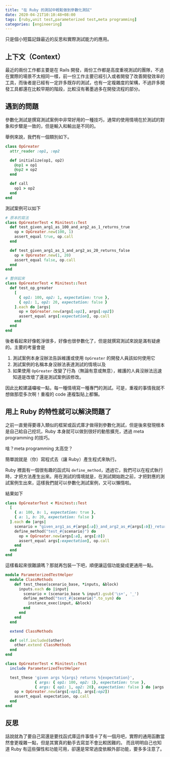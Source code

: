 ```yaml
---
title: "在 Ruby 的測試中輕鬆做到參數化測試"
date: 2020-04-21T10:10:48+08:00
tags: [ruby,unit test,parameterized test,meta programming]
categories: [engineering]
---
```


只是個小短篇記錄最近的反思和實際測試能力的應用。

## 上下文（Context）

最近的兩份工作都主要是在 Rails 開發，兩份工作都是高度重視測試的團隊，不過在實際的場景不太相同一樣，前一份工作主要已經引入或者開發了改善開發效率的工具，而後者是已經有一定許多既存的測試，也有一定複雜度的架構，不過許多開發工具都還在比較早期的階段，比較沒有著墨過多在開發流程的部分。

## 遇到的問題

參數化測試是撰寫測試案例中非常好用的一種技巧，通常的使用情境在於測試的對象和步驟是一致的，但是輸入和輸出是不同的。

舉例來說，我們有一個類別如下。

```ruby
class OpGreater
  attr_reader :op1, :op2

  def initialize(op1, op2)
    @op1 = op1
    @op2 = op2
  end

  def call
    op1 > op2
  end
end
```

測試案例可以如下

```ruby
# 原本的寫法
class OpGreaterTest < Minitest::Test
  def test_given_arg1_as_100_and_arg2_as_1_returns_true
    op = OpGreater.new(100, 1)
    assert_equal true, op.call
  end

  def test_given_arg1_as_1_and_arg2_as_20_returns_false
    op = OpGreater.new(1, 20)
    assert_equal false, op.call
  end
end

# 整併起來
class OpGreaterTest < Minitest::Test
  def test_op_greater
    [
      { op1: 100, op2: 1, expectation: true },
      { op1: 1, op2: 20, expectation: false }
    ].each do |args|
      op = OpGreater.new(args[:op1], args[:op2])
      assert_equal args[:expectation], op.call
    end
  end
end
```

後者看起來好像乾淨很多，好像也很參數化了，但是就撰寫測試來說是滿有疑慮的。主要的考量會是

1. 測試案例本身沒辦法告訴維護或使用 `OpGreater` 的開發人員該如何使用它
2. 測試案例的名稱本身沒辦法表達測試的情境以及
3. 如果使用 `OpGreater` 改變了行為（無論有意或無意），維護的人員沒辦法迅速知道是改壞了還是測試案例該修改。

因此比較建議囉唆一點，每一種情境寫一種專門的測試。可是，重複的事情我就不想做那麼多次啊！重複的 code 連複製貼上都懶。

## 用上 Ruby 的特性就可以解決問題了

之前一直覺得要導入類似的框架或函式庫才做得到參數化測試，但是後來發現根本是自己給自己挖坑，Ruby 本身就可以做到很好的動態擴充，透過 meta programming 的技巧。

啥？meta programming 太高空？

簡單說就是（你）寫程式去（讓 Ruby）產生程式來執行。

Ruby 裡面有一個很有趣的函式叫 `define_method`，透過它，我們可以在程式執行時，才把方法產生出來。用在測試的情境就是，在測試開始跑之前，才把對應的測試案例生出來，這樣我們就可以參數化測試案例，又可以懶惰啦。

結果如下

```ruby
class OpGreaterTest < Minitest::Test
  [
    { a: 100, b: 1, expectation: true },
    { a: 1, b: 20, expectation: false }
  ].each do |args|
    scenario = "given_arg1_as_#{args[:a]}_and_arg2_as_#{args[:b]}_returns_#{args[:expectation]}"
    define_method("test_#{scenario}") do
      op = OpGreater.new(args[:a], args[:b])
      assert_equal args[:expectation], op.call
    end
  end
end
```

這樣看起來很難讀嗎？那就再包裝一下吧，順便讓這個功能變成更通用一點。

```ruby
module ParameterizedTestHelper
  module ClassMethods
    def test_these(scenario_base, *inputs, &block)
      inputs.each do |input|
        scenario = (scenario_base % input).gsub('\s+', '_')
        define_method("test_#{scenario}".to_sym) do
          instance_exec(input, &block)
        end
      end
    end
  end

  extend ClassMethods

  def self.included(other)
    other.extend ClassMethods
  end
end

class OpGreaterTest < Minitest::Test
  include ParameterizedTestHelper

  test_these 'given args %{args} returns %{expectation}',
             { args: { op1: 100, op2: 1}, expectation: true },
             { args: { op1: 1, op2: 20}, expectation: false } do |args:, expectation:|
    op = OpGreater.new(args[:op1], args[:op2])
    assert_equal expectation, op.call
  end
end
```

## 反思

話說就為了要自己寫還是要找函式庫這件事情卡了有一個月吧，實際的通用函數當然會更複雜一點，但是其實真的動手去寫並不會比較困難的。
而且明明自己也知道 Ruby 有這些彈性和功能可用，卻還是常常過度依賴外部功能，要多多注意了。
